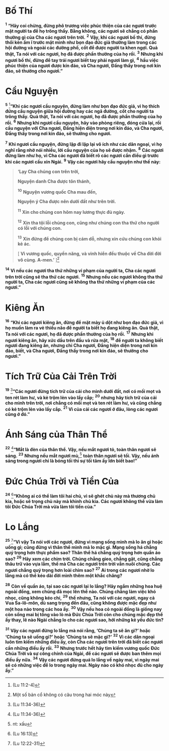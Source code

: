 # Bố Thí

<sup><b>1</b></sup> **“Hãy coi chừng, đừng phô trương việc phúc thiện của các ngươi trước mặt người ta để họ trông thấy. Bằng không, các ngươi sẽ chẳng có phần thưởng gì của Cha các ngươi trên trời.** <sup><b>2</b></sup> **Vậy, khi các ngươi bố thí, đừng thổi kèn ầm ĩ trước mặt mình như bọn đạo đức giả thường làm trong các hội đường và ngoài các đường phố, cốt để được người ta khen ngợi. Quả thật, Ta nói với các ngươi, họ đã được phần thưởng của họ rồi.** <sup><b>3</b></sup> **Nhưng khi ngươi bố thí, đừng để tay trái ngươi biết tay phải ngươi làm gì,** <sup><b>4</b></sup> **hầu việc phúc thiện của ngươi được kín đáo, và Cha ngươi, Ðấng thấy trong nơi kín đáo, sẽ thưởng cho ngươi.”**

# Cầu Nguyện

<sup><b>5</b></sup> [^1@-a1637d5b-f488-48df-bfe0-30662607e64e]**“Khi các ngươi cầu nguyện, đừng làm như bọn đạo đức giả, vì họ thích đứng cầu nguyện giữa hội đường hay các ngã đường, cốt cho người ta trông thấy. Quả thật, Ta nói với các ngươi, họ đã được phần thưởng của họ rồi.** <sup><b>6</b></sup> **Nhưng khi ngươi cầu nguyện, hãy vào phòng riêng, đóng cửa lại, rồi cầu nguyện với Cha ngươi, Ðấng hiện diện trong nơi kín đáo, và Cha ngươi, Ðấng thấy trong nơi kín đáo, sẽ thưởng cho ngươi.**

<sup><b>7</b></sup> **Khi ngươi cầu nguyện, đừng lặp đi lặp lại vô ích như các dân ngoại, vì họ nghĩ rằng nhờ nói nhiều, lời cầu nguyện của họ sẽ được nhậm.** <sup><b>8</b></sup> **Các ngươi đừng làm như họ, vì Cha các ngươi đã biết rõ các ngươi cần điều gì trước khi các ngươi cầu xin Ngài.** <sup><b>9</b></sup> **Vậy các ngươi hãy cầu nguyện như thế này:**

> **‘Lạy Cha chúng con trên trời,**
>
> **Nguyện danh Cha được tôn thánh,**
>
> <sup><b>10</b></sup> **Nguyện vương quốc Cha mau đến,**
>
> **Nguyện ý Cha được nên dưới đất như trên trời.**
>
> <sup><b>11</b></sup> **Xin cho chúng con hôm nay lương thực đủ ngày.**
>
> <sup><b>12</b></sup> **Xin tha tội lỗi chúng con, cũng như chúng con tha thứ cho người có lỗi với chúng con.**
>
> <sup><b>13</b></sup> **Xin đừng để chúng con bị cám dỗ, nhưng xin cứu chúng con khỏi kẻ ác.**
>
> \[ **Vì vương quốc, quyền năng, và vinh hiển đều thuộc về Cha đời đời vô cùng. A-men.’** ][^1-a1637d5b-f488-48df-bfe0-30662607e64e]

<sup><b>14</b></sup> **Vì nếu các ngươi tha thứ những vi phạm của người ta, Cha các ngươi trên trời cũng sẽ tha thứ các ngươi.** <sup><b>15</b></sup> **Nhưng nếu các ngươi không tha thứ người ta, Cha các ngươi cũng sẽ không tha thứ những vi phạm của các ngươi.”**

# Kiêng Ăn

<sup><b>16</b></sup> **“Khi các ngươi kiêng ăn, đừng để mặt mày ủ dột như bọn đạo đức giả, vì họ muốn làm ra vẻ thiểu não để người ta biết họ đang kiêng ăn. Quả thật, Ta nói với các ngươi, họ đã được phần thưởng của họ rồi.** <sup><b>17</b></sup> **Nhưng khi ngươi kiêng ăn, hãy xức dầu trên đầu và rửa mặt,** <sup><b>18</b></sup> **để người ta không biết ngươi đang kiêng ăn, nhưng chỉ Cha ngươi, Ðấng hiện diện trong nơi kín đáo, biết, và Cha ngươi, Ðấng thấy trong nơi kín đáo, sẽ thưởng cho ngươi.”**

# Tích Trữ Của Cải Trên Trời

<sup><b>19</b></sup> [^2@-a1637d5b-f488-48df-bfe0-30662607e64e]**“Các ngươi đừng tích trữ của cải cho mình dưới đất, nơi có mối mọt và ten rét làm hư, và kẻ trộm lẻn vào lấy cắp;** <sup><b>20</b></sup> **nhưng hãy tích trữ của cải cho mình trên trời, nơi chẳng có mối mọt và ten rét làm hư, và cũng chẳng có kẻ trộm lẻn vào lấy cắp.** <sup><b>21</b></sup> **Vì của cải các ngươi ở đâu, lòng các ngươi cũng ở đó.”**

# Ánh Sáng của Thân Thể

<sup><b>22</b></sup> [^3@-a1637d5b-f488-48df-bfe0-30662607e64e]**“Mắt là đèn của thân thể. Vậy, nếu mắt ngươi tỏ, toàn thân ngươi sẽ sáng.** <sup><b>23</b></sup> **Nhưng nếu mắt ngươi mù,**[^2-a1637d5b-f488-48df-bfe0-30662607e64e] **toàn thân ngươi sẽ tối. Vậy, nếu ánh sáng trong ngươi chỉ là bóng tối thì sự tối tăm ấy lớn biết bao!”**

# Ðức Chúa Trời và Tiền Của

<sup><b>24</b></sup> [^4@-a1637d5b-f488-48df-bfe0-30662607e64e]**“Không ai có thể làm tôi hai chủ, vì sẽ ghét chủ này mà thương chủ kia, hoặc sẽ trọng chủ này mà khinh chủ kia. Các ngươi không thể vừa làm tôi Ðức Chúa Trời mà vừa làm tôi tiền của.”**

# Lo Lắng

<sup><b>25</b></sup> [^5@-a1637d5b-f488-48df-bfe0-30662607e64e]**“Vì vậy Ta nói với các ngươi, đừng vì mạng sống mình mà lo ăn gì hoặc uống gì; cũng đừng vì thân thể mình mà lo mặc gì. Mạng sống há chẳng quý trọng hơn thực phẩm sao? Thân thể há chẳng quý trọng hơn quần áo sao?** <sup><b>26</b></sup> **Hãy xem các chim trời. Chúng chẳng gieo, chẳng gặt, cũng chẳng thâu trữ vào vựa lẫm, thế mà Cha các ngươi trên trời vẫn nuôi chúng. Các ngươi chẳng quý trọng hơn loài chim sao?** <sup><b>27</b></sup> **Ai trong các ngươi nhờ lo lắng mà có thể kéo dài đời mình thêm một khắc chăng?**

<sup><b>28</b></sup> **Còn về quần áo, tại sao các ngươi lại lo lắng? Hãy ngắm những hoa huệ ngoài đồng, xem chúng đã mọc lên thể nào. Chúng chẳng làm việc khó nhọc, cũng không kéo chỉ,** <sup><b>29</b></sup> **thế nhưng, Ta nói với các ngươi, ngay cả Vua Sa-lô-môn, dù sang trọng đến đâu, cũng không được mặc đẹp như một hoa nào trong các hoa ấy.** <sup><b>30</b></sup> **Vậy nếu hoa cỏ ngoài đồng là giống nay còn sống mai bị tống vào lò mà Ðức Chúa Trời còn cho chúng mặc đẹp thể ấy thay, lẽ nào Ngài chẳng lo cho các ngươi sao, hỡi những kẻ yếu đức tin?**

<sup><b>31</b></sup> **Vậy các ngươi đừng lo lắng mà nói rằng, ‘Chúng ta sẽ ăn gì?’ hoặc ‘Chúng ta sẽ uống gì?’ hoặc ‘Chúng ta sẽ mặc gì?’** <sup><b>32</b></sup> **Vì các dân ngoại luôn tìm kiếm những điều ấy, còn Cha các ngươi trên trời đã biết các ngươi cần những điều ấy rồi.** <sup><b>33</b></sup> **Nhưng trước hết hãy tìm kiếm vương quốc Ðức Chúa Trời và sự công chính của Ngài, để các ngươi sẽ được ban thêm mọi điều ấy nữa.** <sup><b>34</b></sup> **Vậy các ngươi đừng quá lo lắng về ngày mai, vì ngày mai sẽ có những việc để lo trong ngày mai. Ngày nào có khó nhọc đủ cho ngày ấy.”**

[^1-a1637d5b-f488-48df-bfe0-30662607e64e]: Một số bản cổ không có câu trong hai móc này

[^2-a1637d5b-f488-48df-bfe0-30662607e64e]: nt: xấu

[^1@-a1637d5b-f488-48df-bfe0-30662607e64e]: (Lu 11:2-4)

[^2@-a1637d5b-f488-48df-bfe0-30662607e64e]: (Lu 11:34-36)

[^3@-a1637d5b-f488-48df-bfe0-30662607e64e]: (Lu 11:34-36)

[^4@-a1637d5b-f488-48df-bfe0-30662607e64e]: (Lu 16:13)

[^5@-a1637d5b-f488-48df-bfe0-30662607e64e]: (Lu 12:22-31)
